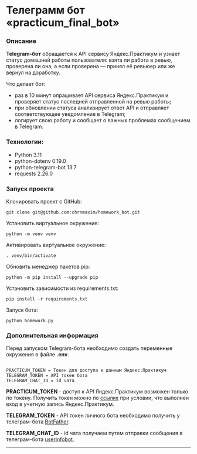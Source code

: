 # Телеграмм бот «practicum_final_bot»

### Описание
**Telegram-бот** обращается к API сервису Яндекс.Практикум и узнает статус домашней работы пользователя: взята ли работа в ревью, проверена ли она, а если проверена — принял её ревьюер или же вернул на доработку.

Что делает бот:
* раз в 10 минут опрашивает API сервиса Яндекс.Практикум и проверяет статус последней отправленной на ревью работы;
* при обновлении статуса анализирует ответ API и отправляет соответствующее уведомление в Telegram;
* логирует свою работу и сообщает о важных проблемах сообщением в Telegram.

### Технологии:
* Python 3.11
* python-dotenv 0.19.0
* python-telegram-bot 13.7
* requests 2.26.0

### Запуск проекта
Клонировать проект c GitHub:
```
git clone git@github.com:chrnmaxim/homework_bot.git
```
Установить виртуальное окружение:
```
python -m venv venv
```
Активировать виртуальное окружениe:
```
. venv/bin/activate
```
Обновить менеджер пакетов pip:
```
python -m pip install --upgrade pip
```
Установить зависимости из requirements.txt:
```
pip install -r requirements.txt
``` 
Запуск бота:
```
python homework.py
```

### **Дополнительная информация**
Перед запуском Telegram-бота необходимо создать переменные окружения в файле **.env**.
```

PRACTICUM_TOKEN = Токен для доступа к данным Яндекс.Практикум
TELEGRAM_TOKEN = API токен бота
TELEGRAM_CHAT_ID = id чата
```

**PRACTICUM_TOKEN** - доступ к API Яндекс.Практикум возможен только по токену. Получить токен можно по [ссылке](https://oauth.yandex.ru/authorize?response_type=token&client_id=1d0b9dd4d652455a9eb710d450ff456a) при условии, что выполнен вход в учетную запись Яндекс.Практикум.

**TELEGRAM_TOKEN** - API токен личного бота необходимо получить у телеграм-бота [BotFather](https://t.me/BotFather).

**TELEGRAM_CHAT_ID** - id чата получаем путем отправки сообщения в телеграм-бота [userinfobot](https://t.me/userinfobot).

---
